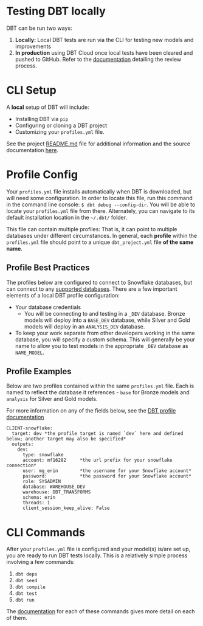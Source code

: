 # Testing DBT locally

DBT can be run two ways:

1. __Locally:__ Local DBT tests are run via the CLI for testing new models and improvements
2. __In production__ using DBT Cloud once local tests have been cleared and pushed to GitHub. Refer to the [documentation](docs/review_process.md) detailing the review process.

# CLI Setup

A __local__ setup of DBT will include:
* Installing DBT via `pip`
* Configuring or cloning a DBT project
* Customizing your `profiles.yml` file.

See the project [README.md](/README.md) file for additional information and the source documentation [here](https://docs.getdbt.com/docs/installation).

# Profile Config

Your `profiles.yml` file installs automatically when DBT is downloaded, but will need some configuration. In order to locate this file, run this command in the command line console: `$ dbt debug --config-dir`. You will be able to locate your `profiles.yml` file from there. Alternately, you can navigate to its default installation location in the `~/.dbt/` folder.

This file can contain multiple profiles: That is, it can point to multiple databases under different circumstances. In general, each __profile__ within the `profiles.yml` file should point to a unique `dbt_project.yml` file __of the same name__.

## Profile Best Practices

The profiles below are configured to connect to Snowflake databases, but can connect to any [supported databases](https://docs.getdbt.com/docs/supported-databases). There are a few important elements of a local DBT profile configuration:

* Your database credentials
  * You will be connecting to and testing in a `_DEV` database. Bronze models will deploy into a `BASE_DEV` database, while Silver and Gold     models will deploy in an `ANALYSIS_DEV` database.
* To keep your work separate from other developers working in the same database, you will specify a custom schema. This will generally be your name to allow you to test models in the appropriate `_DEV` database as `NAME_MODEL`.

## Profile Examples

Below are two profiles contained within the same `profiles.yml` file. Each is named to reflect the database it references - `base` for Bronze models and `analysis` for Silver and Gold models.

For more information on any of the fields below, see the [DBT profile documentation](https://docs.getdbt.com/docs/profile-snowflake)

```
CLIENT-snowflake:
  target: dev *the profile target is named `dev` here and defined below; another target may also be specified*
  outputs:
    dev:
      type: snowflake
      account: mf16282     *the url prefix for your snowflake connection*
      user: mg_erin        *the username for your Snowflake account*
      password:            *the password for your Snowflake account*
      role: SYSADMIN
      database: WAREHOUSE_DEV
      warehouse: DBT_TRANSFORMS
      schema: erin
      threads: 1
      client_session_keep_alive: False

```

# CLI Commands

After your `profiles.yml` file is configured and your model(s) is/are set up, you are ready to run DBT tests locally. This is a relatively simple process involving a few commands:

1. `dbt deps`
2. `dbt seed`
3. `dbt compile`
4. `dbt test`
5. `dbt run`

The [documentation](https://docs.getdbt.com/docs/command-line-interface) for each of these commands gives more detail on each of them.
